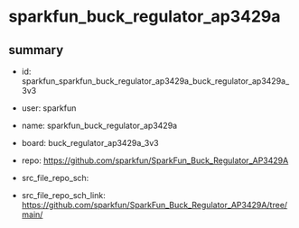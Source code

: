 # sparkfun_buck_regulator_ap3429a
 
## summary 
* id: sparkfun_sparkfun_buck_regulator_ap3429a_buck_regulator_ap3429a_3v3
* user: sparkfun
* name: sparkfun_buck_regulator_ap3429a
* board: buck_regulator_ap3429a_3v3
* repo: https://github.com/sparkfun/SparkFun_Buck_Regulator_AP3429A



* src_file_repo_sch: 
* src_file_repo_sch_link: https://github.com/sparkfun/SparkFun_Buck_Regulator_AP3429A/tree/main/






